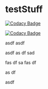 # testStuff

[![Codacy Badge](https://api.codacy.com/project/badge/Grade/f4388fe27e804aa8926c32ceb634e899)](https://www.codacy.com/app/dreigada/Projeto-PO)

[![Codacy Badge](https://api.codacy.com/project/badge/Grade/f4388fe27e804aa8926c32ceb634e899)](https://www.codacy.com/app)


asdf
asdf

asdf
as
df
sad

fas
df
sa
fas
df

as
df

asdf
